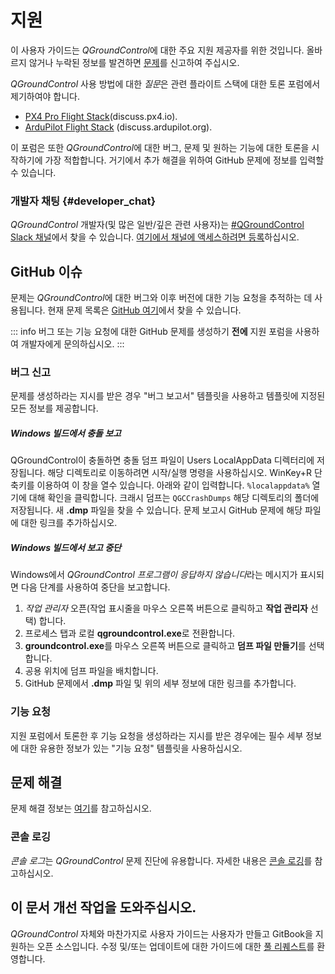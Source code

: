 # 지원

이 사용자 가이드는 *QGroundControl*에 대한 주요 지원 제공자를 위한 것입니다. 올바르지 않거나 누락된 정보를 발견하면 [문제](https://github.com/mavlink/qgc-user-guide/issues)를 신고하여 주십시오.

*QGroundControl* 사용 방법에 대한 *질문*은 관련 플라이트 스택에 대한 토론 포럼에서 제기하여야 합니다.

* [PX4 Pro Flight Stack](http://discuss.px4.io/c/qgroundcontrol/qgroundcontrol-usage)(discuss.px4.io).
* [ArduPilot Flight Stack](http://discuss.ardupilot.org/c/ground-control-software/qgroundcontrol) (discuss.ardupilot.org).

이 포럼은 또한 *QGroundControl*에 대한 버그, 문제 및 원하는 기능에 대한 토론을 시작하기에 가장 적합합니다. 거기에서 추가 해결을 위하여 GitHub 문제에 정보를 입력할 수 있습니다.

### 개발자 채팅 {#developer_chat}

*QGroundControl* 개발자(및 많은 일반/깊은 관련 사용자)는 [#QGroundControl Slack 채널](https://px4.slack.com/)에서 찾을 수 있습니다. [여기에서 채널에 액세스하려면 등록](http://slack.px4.io/)하십시오.

## GitHub 이슈

문제는 *QGroundControl*에 대한 버그와 이후 버전에 대한 기능 요청을 추적하는 데 사용됩니다. 현재 문제 목록은 [GitHub 여기](https://github.com/mavlink/qgroundcontrol/issues)에서 찾을 수 있습니다.

::: info
버그 또는 기능 요청에 대한 GitHub 문제를 생성하기 **전에** 지원 포럼을 사용하여 개발자에게 문의하십시오.
:::


### 버그 신고

문제를 생성하라는 지시를 받은 경우 "버그 보고서" 템플릿을 사용하고 템플릿에 지정된 모든 정보를 제공합니다.

##### Windows 빌드에서 충돌 보고

QGroundControl이 충돌하면 충돌 덤프 파일이 Users LocalAppData 디렉터리에 저장됩니다. 해당 디렉토리로 이동하려면 시작/실행 명령을 사용하십시오. WinKey+R 단축키를 이용하여 이 창을 열수 있습니다. 아래와 같이 입력합니다. ```%localappdata%``` 열기에 대해 확인을 클릭합니다. 크래시 덤프는 ```QGCCrashDumps``` 해당 디렉토리의 폴더에 저장됩니다. 새 **.dmp** 파일을 찾을 수 있습니다. 문제 보고시 GitHub 문제에 해당 파일에 대한 링크를 추가하십시오.

##### Windows 빌드에서 보고 중단

Windows에서 *QGroundControl 프로그램이 응답하지 않습니다*라는 메시지가 표시되면 다음 단계를 사용하여 중단을 보고합니다.

1. *작업 관리자* 오픈(작업 표시줄을 마우스 오른쪽 버튼으로 클릭하고 **작업 관리자** 선택) 합니다.
2. 프로세스 탭과 로컬 **qgroundcontrol.exe**로 전환합니다.
3. **groundcontrol.exe**를 마우스 오른쪽 버튼으로 클릭하고 **덤프 파일 만들기**를 선택합니다.
4. 공용 위치에 덤프 파일을 배치합니다.
5. GitHub 문제에서 **.dmp** 파일 및 위의 세부 정보에 대한 링크를 추가합니다.

### 기능 요청

지원 포럼에서 토론한 후 기능 요청을 생성하라는 지시를 받은 경우에는 필수 세부 정보에 대한 유용한 정보가 있는 "기능 요청" 템플릿을 사용하십시오.

## 문제 해결 

문제 해결 정보는 [여기](../troubleshooting/index.md)를 참고하십시오.

### 콘솔 로깅

*콘솔 로그*는 *QGroundControl* 문제 진단에 유용합니다. 자세한 내용은 [콘솔 로깅](../SettingsView/console_logging.md)를 참고하십시오.

## 이 문서 개선 작업을 도와주십시오.

*QGroundControl* 자체와 마찬가지로 사용자 가이드는 사용자가 만들고 GitBook을 지원하는 오픈 소스입니다. 수정 및/또는 업데이트에 대한 가이드에 대한 [풀 리퀘스트](https://github.com/mavlink/qgc-user-guide/pulls)를 환영합니다.